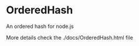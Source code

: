 OrderedHash
===========

An ordered hash for node.js

More details check the ./docs/OrderedHash.html file

